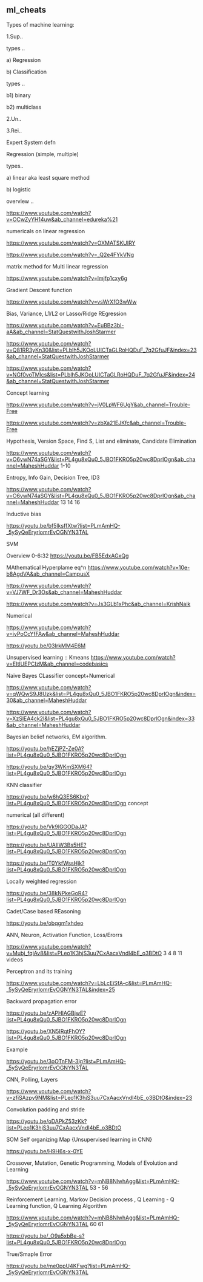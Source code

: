 ## ml_cheats
Types of machine learning:

1.Sup..

types ..

a) Regression

b) Classification

types ..

b1) binary

b2) multiclass

2.Un..

3.Rei..

Expert System defn

Regression (simple, multiple)

types..

a) linear aka least square method

b) logistic 

overview ..

https://www.youtube.com/watch?v=OCwZyYH14uw&ab_channel=edureka%21

numericals on linear regression

https://www.youtube.com/watch?v=OXMATSKUlRY

https://www.youtube.com/watch?v=_Q2e4FYkVNg

matrix method for Multi linear regression 

https://www.youtube.com/watch?v=Imjfp1cxy6g

Gradient Descent function 

https://www.youtube.com/watch?v=vsWrXfO3wWw

Bias, Variance, L1/L2 or Lasso/Ridge REgression

https://www.youtube.com/watch?v=EuBBz3bI-aA&ab_channel=StatQuestwithJoshStarmer

https://www.youtube.com/watch?v=Q81RR3yKn30&list=PLblh5JKOoLUICTaGLRoHQDuF_7q2GfuJF&index=23&ab_channel=StatQuestwithJoshStarmer

https://www.youtube.com/watch?v=NGf0voTMlcs&list=PLblh5JKOoLUICTaGLRoHQDuF_7q2GfuJF&index=24&ab_channel=StatQuestwithJoshStarmer

Concept learning 

https://www.youtube.com/watch?v=jV0LpWF6UgY&ab_channel=Trouble-Free

https://www.youtube.com/watch?v=zbXa21EJKfc&ab_channel=Trouble-Free

Hypothesis, Version Space, Find S, List and eliminate, Candidate Elimination 

https://www.youtube.com/watch?v=O6vwN74aSGY&list=PL4gu8xQu0_5JBO1FKRO5p20wc8DprlOgn&ab_channel=MaheshHuddar 1-10

Entropy, Info Gain, Decision Tree, ID3 

https://www.youtube.com/watch?v=O6vwN74aSGY&list=PL4gu8xQu0_5JBO1FKRO5p20wc8DprlOgn&ab_channel=MaheshHuddar 13 14 16

Inductive bias 

https://youtu.be/bf5IksffXtw?list=PLmAmHQ-_5ySyQeEryrlomrEvOGNYN3TAL

SVM

Overview 0-6:32 https://youtu.be/FB5EdxAGxQg

MAthematical Hyperplame eq^n https://www.youtube.com/watch?v=10e-b8AgdVA&ab_channel=CampusX

https://www.youtube.com/watch?v=VJ7WF_Dr3Os&ab_channel=MaheshHuddar

https://www.youtube.com/watch?v=Js3GLb1xPhc&ab_channel=KrishNaik

Numerical 

https://www.youtube.com/watch?v=ivPoCcYfFAw&ab_channel=MaheshHuddar

https://youtu.be/03IrkMM4E6M

Unsupervised learning :: Kmeans https://www.youtube.com/watch?v=EItlUEPCIzM&ab_channel=codebasics

Naive Bayes CLassifier concept+Numerical 

https://www.youtube.com/watch?v=qWQwS9J8Uzk&list=PL4gu8xQu0_5JBO1FKRO5p20wc8DprlOgn&index=30&ab_channel=MaheshHuddar

https://www.youtube.com/watch?v=XzSlEA4ck2I&list=PL4gu8xQu0_5JBO1FKRO5p20wc8DprlOgn&index=33&ab_channel=MaheshHuddar

Bayesian belief networks, EM algorithm.

https://youtu.be/hEZjPZ-Ze0A?list=PL4gu8xQu0_5JBO1FKRO5p20wc8DprlOgn

https://youtu.be/qy3WKmSXM64?list=PL4gu8xQu0_5JBO1FKRO5p20wc8DprlOgn

KNN classifier

https://youtu.be/w6hQ3ES6Kbg?list=PL4gu8xQu0_5JBO1FKRO5p20wc8DprlOgn concept

numerical (all different)

https://youtu.be/Vk9lGGODaJA?list=PL4gu8xQu0_5JBO1FKRO5p20wc8DprlOgn  

https://youtu.be/UAIIW3Bs5HE?list=PL4gu8xQu0_5JBO1FKRO5p20wc8DprlOgn

https://youtu.be/T0YkfWssHjk?list=PL4gu8xQu0_5JBO1FKRO5p20wc8DprlOgn

Locally weighted regression 

https://youtu.be/38kNPkeGoR4?list=PL4gu8xQu0_5JBO1FKRO5p20wc8DprlOgn

Cadet/Case based REasoning 

https://youtu.be/obqgm1xhdeo

ANN, Neuron, Activation Function, Loss/Erorrs

https://www.youtube.com/watch?v=Mubj_fqiAv8&list=PLeo1K3hjS3uu7CxAacxVndI4bE_o3BDtO 3 4 8 11 videos

Perceptron and its training 

https://www.youtube.com/watch?v=LbLcEiSfA-c&list=PLmAmHQ-_5ySyQeEryrlomrEvOGNYN3TAL&index=25

Backward propagation error

https://youtu.be/zAPHIAGBjwE?list=PL4gu8xQu0_5JBO1FKRO5p20wc8DprlOgn

https://youtu.be/XN5IRqtFhOY?list=PL4gu8xQu0_5JBO1FKRO5p20wc8DprlOgn

Example

https://youtu.be/3oOTnFM-3lg?list=PLmAmHQ-_5ySyQeEryrlomrEvOGNYN3TAL

CNN, Polling, Layers

https://www.youtube.com/watch?v=zfiSAzpy9NM&list=PLeo1K3hjS3uu7CxAacxVndI4bE_o3BDtO&index=23

Convolution padding and stride

https://youtu.be/oDAPkZ53zKk?list=PLeo1K3hjS3uu7CxAacxVndI4bE_o3BDtO

SOM Self organizing Map {Unsupervised learning in CNN}

https://youtu.be/H9H6s-x-0YE

Crossover, Mutation, Genetic Programming, Models of Evolution and Learning

https://www.youtube.com/watch?v=mNB8NlwhAgg&list=PLmAmHQ-_5ySyQeEryrlomrEvOGNYN3TAL 53 - 56

Reinforcement Learning, Markov Decision process , Q Learning - Q Learning function, Q Learning Algorithm

https://www.youtube.com/watch?v=mNB8NlwhAgg&list=PLmAmHQ-_5ySyQeEryrlomrEvOGNYN3TAL 60 61

https://youtu.be/_O9a5xbBe-s?list=PL4gu8xQu0_5JBO1FKRO5p20wc8DprlOgn

True/Smaple Error

https://youtu.be/me0ppU4KFwg?list=PLmAmHQ-_5ySyQeEryrlomrEvOGNYN3TAL
